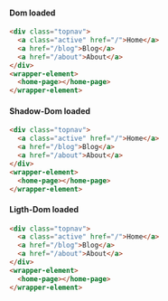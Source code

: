 #### Dom loaded

```html
<div class="topnav">
  <a class="active" href="/">Home</a>
  <a href="/blog">Blog</a>
  <a href="/about">About</a>
</div>
<wrapper-element>
  <home-page></home-page>
</wrapper-element>
```

#### Shadow-Dom loaded

```html
<div class="topnav">
  <a class="active" href="/">Home</a>
  <a href="/blog">Blog</a>
  <a href="/about">About</a>
</div>
<wrapper-element>
  <home-page></home-page>
</wrapper-element>
```

#### Ligth-Dom loaded

```html
<div class="topnav">
  <a class="active" href="/">Home</a>
  <a href="/blog">Blog</a>
  <a href="/about">About</a>
</div>
<wrapper-element>
  <home-page></home-page>
</wrapper-element>
```
